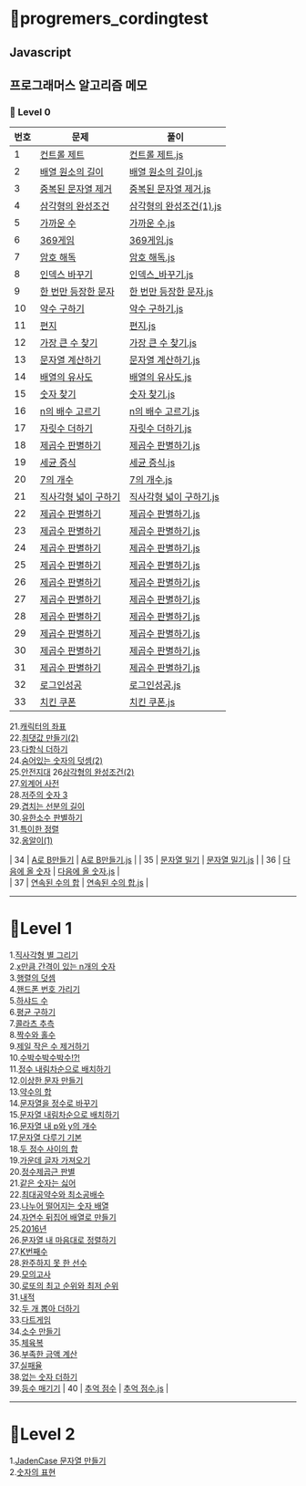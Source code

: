 # 🎈progremers_cordingtest

## Javascript

## 프로그래머스 알고리즘 메모

### 🌱 Level 0

| 번호 | 문제                                                                                     | 풀이                                                                                                                         |
| ---- | ---------------------------------------------------------------------------------------- | ---------------------------------------------------------------------------------------------------------------------------- |
| 1    | [컨트롤 제트](https://school.programmers.co.kr/learn/courses/30/lessons/120853)          | [컨트롤 제트.js](https://github.com/pomeranian91/progremers_cordingtest/blob/main/level0/controlZ.js)                        |
| 2    | [배열 원소의 길이](https://school.programmers.co.kr/learn/courses/30/lessons/120854)     | [배열 원소의 길이.js](https://github.com/pomeranian91/progremers_cordingtst/blob/main/level0/배열_원소의_길이.js)            |
| 3    | [중복된 문자열 제거](https://school.programmers.co.kr/learn/courses/30/lessons/120888)   | [중복된 문자열 제거.js](https://github.com/pomeranian91/progremers_cordingtest/blob/main/level0/중복된_문자열_제거.js)       |
| 4    | [삼각형의 완성조건](https://school.programmers.co.kr/learn/courses/30/lessons/120889)    | [삼각형의 완성조건(1).js](<https://github.com/pomeranian91/progremers_cordingtest/blob/main/level0/삼각형의_완성조건(1).js>) |
| 5    | [가까운 수](https://school.programmers.co.kr/learn/courses/30/lessons/120890)            | [가까운 수.js](https://github.com/pomeranian91/progremers_cordingtest/blob/main/level0/가까운_수.js)                         |
| 6    | [369게임](https://school.programmers.co.kr/learn/courses/30/lessons/120891)              | [369게임.js](https://github.com/pomeranian91/progremers_cordingtest/blob/main/level0/369게임.js)                             |
| 7    | [암호 해독](https://school.programmers.co.kr/learn/courses/30/lessons/120892)            | [암호 해독.js](https://github.com/pomeranian91/progremers_cordingtest/blob/main/level0/암호_해독.js)                         |
| 8    | [인덱스 바꾸기](https://school.programmers.co.kr/learn/courses/30/lessons/120895)        | [인덱스\_바꾸기.js](https://github.com/pomeranian91/progremers_cordingtest/blob/main/level0/인덱스_바꾸기.js)                |
| 9    | [한 번만 등장한 문자](https://school.programmers.co.kr/learn/courses/30/lessons/120896)  | [한 번만 등장한 문자.js](https://github.com/pomeranian91/progremers_cordingtest/blob/main/level0/한_번만_등장한_문자.js)     |
| 10   | [약수 구하기](https://school.programmers.co.kr/learn/courses/30/lessons/120897)          | [약수 구하기.js](https://github.com/pomeranian91/progremers_cordingtest/blob/main/level0/약수_구하기.js)                     |
| 11   | [편지](https://school.programmers.co.kr/learn/courses/30/lessons/120898)                 | [편지.js](https://github.com/pomeranian91/progremers_cordingtest/blob/main/level0/편지.js)                                   |
| 12   | [가장 큰 수 찾기](https://school.programmers.co.kr/learn/courses/30/lessons/120899)      | [가장 큰 수 찾기.js](https://github.com/pomeranian91/progremers_cordingtest/blob/main/level0/가장_큰_수_찾기.js)             |
| 13   | [문자열 계산하기](https://school.programmers.co.kr/learn/courses/30/lessons/120902)      | [문자열 계산하기.js](https://github.com/pomeranian91/progremers_cordingtest/blob/main/level0/문자열_계산하기.js)             |
| 14   | [배열의 유사도](https://school.programmers.co.kr/learn/courses/30/lessons/120903)        | [배열의 유사도.js](https://github.com/pomeranian91/progremers_cordingtest/blob/main/level0/배열의_유사도.js)                 |
| 15   | [숫자 찾기](https://school.programmers.co.kr/learn/courses/30/lessons/120904)            | [숫자 찾기.js](https://github.com/pomeranian91/progremers_cordingtest/blob/main/level0/숫자_찾기.js)                         |
| 16   | [n의 배수 고르기](https://school.programmers.co.kr/learn/courses/30/lessons/120905)      | [n의 배수 고르기.js](https://github.com/pomeranian91/progremers_cordingtest/blob/main/level0/n의_배수_고르기.js)             |
| 17   | [자릿수 더하기](https://school.programmers.co.kr/learn/courses/30/lessons/120906)        | [자릿수 더하기.js](https://github.com/pomeranian91/progremers_cordingtest/blob/main/level0/자릿수_더하기.js)                 |
| 18   | [제곱수 판별하기](https://school.programmers.co.kr/learn/courses/30/lessons/120909)      | [제곱수 판별하기.js](https://github.com/pomeranian91/progremers_cordingtest/blob/main/level0/제곱수_판별하기.js)             |
| 19   | [세균 증식](https://school.programmers.co.kr/learn/courses/30/lessons/120910)            | [세균 증식.js](https://github.com/pomeranian91/progremers_cordingtest/blob/main/level0/세균_증식.js)                         |
| 20   | [7의 개수](https://school.programmers.co.kr/learn/courses/30/lessons/120912)             | [7의 개수.js](https://github.com/pomeranian91/progremers_cordingtest/blob/main/level0/7의_개수.js)                           |
| 21   | [직사각형 넓이 구하기](https://school.programmers.co.kr/learn/courses/30/lessons/120860) | [직사각형 넓이 구하기.js](https://github.com/pomeranian91/progremers_cordingtest/blob/main/level0/직사각형_넓이_구하기.js)   |
| 22   | [제곱수 판별하기](https://school.programmers.co.kr/learn/courses/30/lessons/120909)      | [제곱수 판별하기.js](https://github.com/pomeranian91/progremers_cordingtest/blob/main/level0/제곱수_판별하기.js)             |
| 23   | [제곱수 판별하기](https://school.programmers.co.kr/learn/courses/30/lessons/120909)      | [제곱수 판별하기.js](https://github.com/pomeranian91/progremers_cordingtest/blob/main/level0/제곱수_판별하기.js)             |
| 24   | [제곱수 판별하기](https://school.programmers.co.kr/learn/courses/30/lessons/120909)      | [제곱수 판별하기.js](https://github.com/pomeranian91/progremers_cordingtest/blob/main/level0/제곱수_판별하기.js)             |
| 25   | [제곱수 판별하기](https://school.programmers.co.kr/learn/courses/30/lessons/120909)      | [제곱수 판별하기.js](https://github.com/pomeranian91/progremers_cordingtest/blob/main/level0/제곱수_판별하기.js)             |
| 26   | [제곱수 판별하기](https://school.programmers.co.kr/learn/courses/30/lessons/120909)      | [제곱수 판별하기.js](https://github.com/pomeranian91/progremers_cordingtest/blob/main/level0/제곱수_판별하기.js)             |
| 27   | [제곱수 판별하기](https://school.programmers.co.kr/learn/courses/30/lessons/120909)      | [제곱수 판별하기.js](https://github.com/pomeranian91/progremers_cordingtest/blob/main/level0/제곱수_판별하기.js)             |
| 28   | [제곱수 판별하기](https://school.programmers.co.kr/learn/courses/30/lessons/120909)      | [제곱수 판별하기.js](https://github.com/pomeranian91/progremers_cordingtest/blob/main/level0/제곱수_판별하기.js)             |
| 29   | [제곱수 판별하기](https://school.programmers.co.kr/learn/courses/30/lessons/120909)      | [제곱수 판별하기.js](https://github.com/pomeranian91/progremers_cordingtest/blob/main/level0/제곱수_판별하기.js)             |
| 30   | [제곱수 판별하기](https://school.programmers.co.kr/learn/courses/30/lessons/120909)      | [제곱수 판별하기.js](https://github.com/pomeranian91/progremers_cordingtest/blob/main/level0/제곱수_판별하기.js)             |
| 31   | [제곱수 판별하기](https://school.programmers.co.kr/learn/courses/30/lessons/120909)      | [제곱수 판별하기.js](https://github.com/pomeranian91/progremers_cordingtest/blob/main/level0/제곱수_판별하기.js)             |
| 32   | [로그인성공](https://school.programmers.co.kr/learn/courses/30/lessons/120883)           | [로그인성공.js](https://github.com/pomeranian91/progremers_cordingtest/blob/main/level0/로그인성공.js)                       |
| 33   | [치킨 쿠폰](https://school.programmers.co.kr/learn/courses/30/lessons/120909)            | [치킨 쿠폰.js](https://github.com/pomeranian91/progremers_cordingtest/blob/main/level0/치킨_쿠폰.js)                         |

21.[캐릭터의 좌표](https://github.com/pomeranian91/progremers_cordingtest/blob/main/level0/캐릭터의_좌표.js)  
 22.[최댓값 만들기(2)](<https://github.com/pomeranian91/progremers_cordingtest/blob/main/level0/최댓값_만들기(2).js>)  
 23.[다항식 더하기](https://github.com/pomeranian91/progremers_cordingtest/blob/main/level0/다항식_더하기.js)  
 24.[숨어있는 숫자의 덧셈(2)](<https://github.com/pomeranian91/progremers_cordingtest/blob/main/level0/숨어있는_숫자의_덧셈_(2).js>)  
 25.[안전지대](https://github.com/pomeranian91/progremers_cordingtest/blob/main/level0/안전지대.js)
26[삼각형의 완성조건(2)](<https://github.com/pomeranian91/progremers_cordingtest/blob/main/level0/삼각형의_완성조건(2).js>)  
 27.[외계어 사전](https://github.com/pomeranian91/progremers_cordingtest/blob/main/level0/외계어_사전.js)  
 28.[저주의 숫자 3](https://github.com/pomeranian91/progremers_cordingtest/blob/main/level0/저주의_숫자_3.js)  
 29.[겹치는 선분의 길이](https://github.com/pomeranian91/progremers_cordingtest/blob/main/level0/겹치는_선분의_길이.js)  
 30.[유한소수 판별하기](https://github.com/pomeranian91/progremers_cordingtest/blob/main/level0/유한소수_판별하기.js)  
 31.[특이한 정렬](https://github.com/pomeranian91/progremers_cordingtest/blob/main/level0/특이한_정렬.js)  
 32.[옹알이(1)](<https://github.com/pomeranian91/progremers_cordingtest/blob/main/level0/옹알이(1).js>)

| 34 | [A로 B만들기](https://school.programmers.co.kr/learn/courses/30/lessons/120886) | [A로 B만들기.js](https://github.com/pomeranian91/progremers_cordingtst/blob/main/level0/A로_B만들기.js) |
| 35 | [문자열 밀기](https://school.programmers.co.kr/learn/courses/30/lessons/120921) | [문자열 밀기.js](https://github.com/pomeranian91/progremers_cordingtst/blob/main/level0/문자열_밀기기.js) |
| 36 | [다음에 올 숫자](https://school.programmers.co.kr/learn/courses/30/lessons/120924) | [다음에 올 숫자.js](https://github.com/pomeranian91/progremers_cordingtst/blob/main/level0/다음에_올_숫자.js) |  
 | 37 | [연속된 수의 합](https://school.programmers.co.kr/learn/courses/30/lessons/120923) | [연속된 수의 합.js](https://github.com/pomeranian91/progremers_cordingtst/blob/main/level0/연속된_수의_합.js) |

---

# 📕Level 1

1.[직사각형 별 그리기](https://github.com/pomeranian91/progremers_cordingtest/blob/main/level1/writestars.js)  
2.[x만큼 간격이 있는 n개의 숫자](https://github.com/pomeranian91/progremers_cordingtest/blob/main/level1/addArray.js)  
3.[행렬의 덧셈](https://github.com/pomeranian91/progremers_cordingtest/blob/main/level1/plusRowcols.js)  
4.[핸드폰 번호 가리기](https://github.com/pomeranian91/progremers_cordingtest/blob/main/level1/blindPhoneNumber.js)  
5.[하샤드 수](https://github.com/pomeranian91/progremers_cordingtest/blob/main/level1/hashyad.js)  
6.[평균 구하기](https://github.com/pomeranian91/progremers_cordingtest/blob/main/level1/average.js)  
7.[콜라츠 추측](https://github.com/pomeranian91/progremers_cordingtest/blob/level1/collatz.js)  
8.[짝수와 홀수](https://github.com/pomeranian91/progremers_cordingtest/blob/main/level1/evenOdd.js)  
9.[제일 작은 수 제거하기](https://github.com/pomeranian91/progremers_cordingtest/blob/main/level1/evenOdd.js)  
10.[수박수박수박수!?!](https://github.com/pomeranian91/progremers_cordingtest/blob/main/level1/waterMelon.js)  
11.[정수 내림차순으로 배치하기](https://github.com/pomeranian91/progremers_cordingtest/blob/main/level1/numberArray.js)  
12.[이상한 문자 만들기](https://github.com/pomeranian91/progremers_cordingtest/blob/main/level1/weirdWord.js)  
13.[약수의 합](https://github.com/pomeranian91/progremers_cordingtest/blob/main/level1/measureSum.js)  
14.[문자열을 정수로 바꾸기](https://github.com/pomeranian91/progremers_cordingtest/blob/main/level1/numberChange.js)  
15.[문자열 내림차순으로 배치하기](https://github.com/pomeranian91/progremers_cordingtest/blob/main/level1/sortReverse.js)  
16.[문자열 내 p와 y의 개수](https://github.com/pomeranian91/progremers_cordingtest/blob/main/level1/countPnY.js)  
17.[문자열 다루기 기본](https://github.com/pomeranian91/progremers_cordingtest/blob/main/level1/strCare.js)  
18.[두 정수 사이의 합](https://github.com/pomeranian91/progremers_cordingtest/blob/main/level1/sumNumberBetween.js)  
19.[가운데 글자 가져오기](https://github.com/pomeranian91/progremers_cordingtest/blob/main/level1/betweenStr.js)  
20.[정수제곱근 판별](https://github.com/pomeranian91/progremers_cordingtest/blob/main/level1/intSqrt.js)  
21.[같은 숫자는 싫어](https://github.com/pomeranian91/progremers_cordingtest/blob/main/level1/dontLikeSameNum.js)  
22.[최대공약수와 최소공배수](https://github.com/pomeranian91/progremers_cordingtest/blob/main/level1/GDCLCM.js)  
23.[나누어 떨어지는 숫자 배열](https://github.com/pomeranian91/progremers_cordingtest/blob/main/level1/divisor.js)  
24.[자연수 뒤집어 배열로 만들기](https://github.com/pomeranian91/progremers_cordingtest/blob/main/level1/resverInt.js)  
25.[2016년](https://github.com/pomeranian91/progremers_cordingtest/blob/main/level1/2016.js)  
26.[문자열 내 마음대로 정렬하기](https://github.com/pomeranian91/progremers_cordingtest/blob/main/level1/strangeStrings.js)  
27.[K번째수](https://github.com/pomeranian91/progremers_cordingtest/blob/main/level1/KNumber.js)  
28.[완주하지 못 한 선수](https://github.com/pomeranian91/progremers_cordingtest/blob/main/level1/completionMaraton.js)  
29.[모의고사](https://github.com/pomeranian91/progremers_cordingtest/blob/main/level1/completionMaraton.js.js)  
30.[로또의 최고 순위와 최저 순위](https://github.com/pomeranian91/progremers_cordingtest/blob/main/level1/lottoMaxMin.js)  
31.[내적](https://github.com/pomeranian91/progremers_cordingtest/blob/main/level1/dotProduct.js)  
32.[두 개 뽑아 더하기](https://github.com/pomeranian91/progremers_cordingtest/blob/main/level1/selectTwo.js)  
33.[다트게임](https://github.com/pomeranian91/progremers_cordingtest/blob/main/level1/dartGame.js)  
34.[소수 만들기](https://github.com/pomeranian91/progremers_cordingtest/blob/main/level1/MakeZeroNum.js)  
35.[체육복](https://github.com/pomeranian91/progremers_cordingtest/blob/main/level1/weightCloth.js)  
36.[부족한 금액 계산](https://github.com/pomeranian91/progremers_cordingtest/blob/main/level1/failCash.js)  
37.[실패율](https://github.com/pomeranian91/progremers_cordingtest/blob/main/level1/failCash.js)  
38.[없는 숫자 더하기](https://github.com/pomeranian91/progremers_cordingtest/blob/main/level1/없는_숫자_더하기.js)  
39.[등수 매기기](https://github.com/pomeranian91/progremers_cordingtest/blob/main/level1/등수_매기기.js)
| 40 | [추억 점수](https://school.programmers.co.kr/learn/courses/30/lessons/176963) | [추억 점수.js](https://github.com/pomeranian91/progremers_cordingtst/blob/main/level0/추억_점수.js) |

---

# 📕Level 2

1.[JadenCase 문자열 만들기](https://github.com/pomeranian91/progremers_cordingtest/blob/main/level2/JadenCase_문자열_만들기.js)  
2.[숫자의 표현](https://github.com/pomeranian91/progremers_cordingtest/blob/main/level2/숫자의_표현.js)

